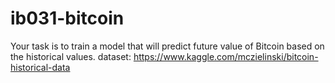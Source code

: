 # ib031-bitcoin
Your task is to train a model that will predict future value of Bitcoin based on the historical values.
dataset: https://www.kaggle.com/mczielinski/bitcoin-historical-data
